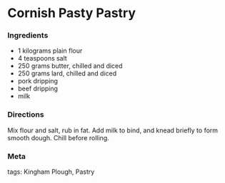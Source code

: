 # Cornish Pasty Pastry

### Ingredients
 * 1 kilograms plain flour
 * 4 teaspoons salt
 * 250 grams butter, chilled and diced
 * 250 grams lard, chilled and diced
 * pork dripping
 * beef dripping
 * milk

### Directions

Mix flour and salt, rub in fat.  Add milk to bind, and knead briefly to form smooth dough.  Chill before rolling.

### Meta

tags: Kingham Plough, Pastry

